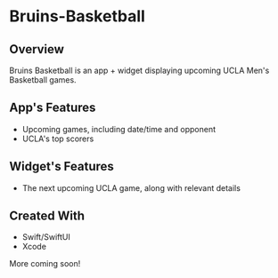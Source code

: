 # Bruins-Basketball

## Overview
Bruins Basketball is an app + widget displaying upcoming UCLA Men's Basketball games.

## App's Features
- Upcoming games, including date/time and opponent
- UCLA's top scorers

## Widget's Features
- The next upcoming UCLA game, along with relevant details

## Created With
- Swift/SwiftUI
- Xcode

More coming soon! 
